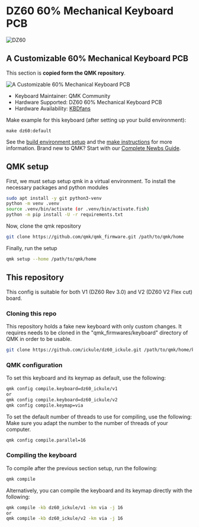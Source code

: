 # DZ60 60% Mechanical Keyboard PCB

![DZ60](https://cdn.shopify.com/s/files/1/1473/3902/products/c_1.jpg)

## A Customizable 60% Mechanical Keyboard PCB

This section is **copied form the QMK repository**.

![A Customizable 60% Mechanical Keyboard PCB](https://cdn.shopify.com/s/files/1/1473/3902/files/1_03_abb48769-9486-44bd-a761-7cd39d7e1bda.jpg)

* Keyboard Maintainer: QMK Community
* Hardware Supported: DZ60 60% Mechanical Keyboard PCB
* Hardware Availability: [KBDfans](https://kbdfans.com/collections/60/products/dz60-60-pcb)

Make example for this keyboard (after setting up your build environment):

    make dz60:default

See the [build environment setup](https://docs.qmk.fm/#/getting_started_build_tools) and the [make instructions](https://docs.qmk.fm/#/getting_started_make_guide) for more information. Brand new to QMK? Start with our [Complete Newbs Guide](https://docs.qmk.fm/#/newbs).

## QMK setup

First, we must setup setup qmk in a virtual environment.
To install the necessary packages and python modules

```sh
sudo apt install -y git python3-venv
python -m venv .venv
source .venv/bin/activate (or .venv/bin/activate.fish)
python -m pip install -U -r requirements.txt
```

Now, clone the qmk repository

```sh
git clone https://github.com/qmk/qmk_firmware.git /path/to/qmk/home
```

Finally, run the setup

```sh
qmk setup --home /path/to/qmk/home
```

## This repository

This config is suitable for both V1 (DZ60 Rev 3.0) and V2 (DZ60 V2 Flex cut) board.

### Cloning this repo

This repository holds a fake new keyboard with only custom changes. It requires needs to be cloned in the "qmk_firmwares/keyboard" directory of QMK in order to be usable.

```sh
git clone https://github.com/ickule/dz60_ickule.git /path/to/qmk/home/keyboards/
```

### QMK configuration

To set this keyboard and its keymap as default, use the following:

```sh
qmk config compile.keyboard=dz60_ickule/v1
or
qmk config compile.keyboard=dz60_ickule/v2
qmk config compile.keymap=via
```

To set the default number of threads to use for compiling, use the following:
Make sure you adapt the number to the number of threads of your computer.

```sh
qmk config compile.parallel=16
```

### Compiling the keyboard

To compile after the previous section setup, run the following:

```sh
qmk compile
```

Alternatively, you can compile the keyboard and its keymap directly with the following:

```sh
qmk compile -kb dz60_ickule/v1 -km via -j 16
or
qmk compile -kb dz60_ickule/v2 -km via -j 16
```

